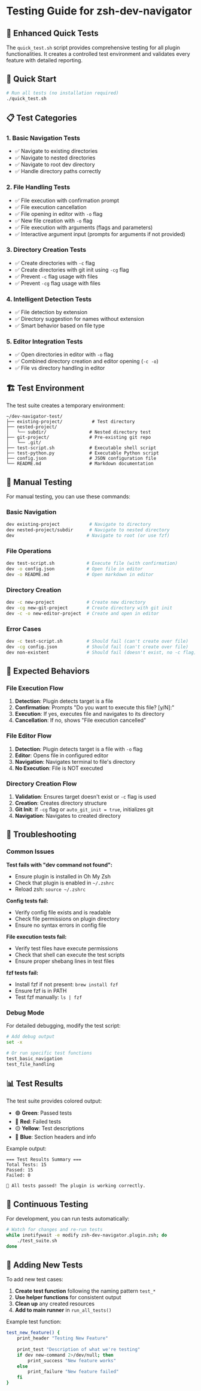 # Testing Guide for zsh-dev-navigator

## 🧪 Enhanced Quick Tests

The `quick_test.sh` script provides comprehensive testing for all plugin functionalities. It creates a controlled test environment and validates every feature with detailed reporting.

## 🚀 Quick Start

```bash
# Run all tests (no installation required)
./quick_test.sh
```

## 📋 Test Categories

### 1. **Basic Navigation Tests**
- ✅ Navigate to existing directories
- ✅ Navigate to nested directories  
- ✅ Navigate to root dev directory
- ✅ Handle directory paths correctly

### 2. **File Handling Tests**
- ✅ File execution with confirmation prompt
- ✅ File execution cancellation
- ✅ File opening in editor with `-o` flag
- ✅ New file creation with `-o` flag
- ✅ File execution with arguments (flags and parameters)
- ✅ Interactive argument input (prompts for arguments if not provided)

### 3. **Directory Creation Tests**
- ✅ Create directories with `-c` flag
- ✅ Create directories with git init using `-cg` flag
- ✅ Prevent `-c` flag usage with files
- ✅ Prevent `-cg` flag usage with files

### 4. **Intelligent Detection Tests**
- ✅ File detection by extension
- ✅ Directory suggestion for names without extension
- ✅ Smart behavior based on file type

### 5. **Editor Integration Tests**
- ✅ Open directories in editor with `-o` flag
- ✅ Combined directory creation and editor opening (`-c -o`)
- ✅ File vs directory handling in editor

## 🏗️ Test Environment

The test suite creates a temporary environment:

```
~/dev-navigator-test/
├── existing-project/           # Test directory
├── nested-project/
│   └── subdir/                # Nested directory test
├── git-project/               # Pre-existing git repo
│   └── .git/
├── test-script.sh             # Executable shell script
├── test-python.py             # Executable Python script
├── config.json                # JSON configuration file
└── README.md                  # Markdown documentation
```

## 🔧 Manual Testing

For manual testing, you can use these commands:

### Basic Navigation
```bash
dev existing-project           # Navigate to directory
dev nested-project/subdir      # Navigate to nested directory
dev                           # Navigate to root (or use fzf)
```

### File Operations
```bash
dev test-script.sh            # Execute file (with confirmation)
dev -o config.json            # Open file in editor
dev -o README.md              # Open markdown in editor
```

### Directory Creation
```bash
dev -c new-project            # Create new directory
dev -cg new-git-project       # Create directory with git init
dev -c -o new-editor-project  # Create and open in editor
```

### Error Cases
```bash
dev -c test-script.sh         # Should fail (can't create over file)
dev -cg config.json           # Should fail (can't create over file)
dev non-existent              # Should fail (doesn't exist, no -c flag)
```

## 🎯 Expected Behaviors

### File Execution Flow
1. **Detection**: Plugin detects target is a file
2. **Confirmation**: Prompts "Do you want to execute this file? [y/N]:"
3. **Execution**: If yes, executes file and navigates to its directory
4. **Cancellation**: If no, shows "File execution cancelled"

### File Editor Flow  
1. **Detection**: Plugin detects target is a file with `-o` flag
2. **Editor**: Opens file in configured editor
3. **Navigation**: Navigates terminal to file's directory
4. **No Execution**: File is NOT executed

### Directory Creation Flow
1. **Validation**: Ensures target doesn't exist or `-c` flag is used
2. **Creation**: Creates directory structure
3. **Git Init**: If `-cg` flag or `auto_git_init = true`, initializes git
4. **Navigation**: Navigates to created directory

## 🐛 Troubleshooting

### Common Issues

**Test fails with "dev command not found":**
- Ensure plugin is installed in Oh My Zsh
- Check that plugin is enabled in `~/.zshrc`
- Reload zsh: `source ~/.zshrc`

**Config tests fail:**
- Verify config file exists and is readable
- Check file permissions on plugin directory
- Ensure no syntax errors in config file

**File execution tests fail:**
- Verify test files have execute permissions
- Check that shell can execute the test scripts
- Ensure proper shebang lines in test files

**fzf tests fail:**
- Install fzf if not present: `brew install fzf`
- Ensure fzf is in PATH
- Test fzf manually: `ls | fzf`

### Debug Mode

For detailed debugging, modify the test script:

```bash
# Add debug output
set -x

# Or run specific test functions
test_basic_navigation
test_file_handling
```

## 📊 Test Results

The test suite provides colored output:
- 🟢 **Green**: Passed tests
- 🔴 **Red**: Failed tests  
- 🟡 **Yellow**: Test descriptions
- 🔵 **Blue**: Section headers and info

Example output:
```
=== Test Results Summary ===
Total Tests: 15
Passed: 15
Failed: 0

🎉 All tests passed! The plugin is working correctly.
```

## 🔄 Continuous Testing

For development, you can run tests automatically:

```bash
# Watch for changes and re-run tests
while inotifywait -e modify zsh-dev-navigator.plugin.zsh; do
    ./test_suite.sh
done
```

## 📝 Adding New Tests

To add new test cases:

1. **Create test function** following the naming pattern `test_*`
2. **Use helper functions** for consistent output
3. **Clean up** any created resources
4. **Add to main runner** in `run_all_tests()`

Example test function:
```bash
test_new_feature() {
    print_header "Testing New Feature"
    
    print_test "Description of what we're testing"
    if dev new-command 2>/dev/null; then
        print_success "New feature works"
    else
        print_failure "New feature failed"
    fi
}
```
